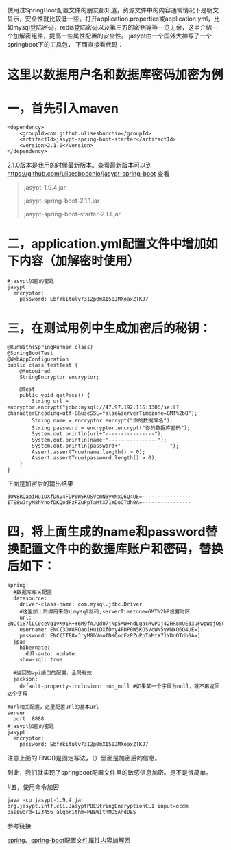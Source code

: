 使用过SpringBoot配置文件的朋友都知道，资源文件中的内容通常情况下是明文显示，安全性就比较低一些。打开application.properties或application.yml，比如mysql登陆密码，redis登陆密码以及第三方的密钥等等一览无余，这里介绍一个加解密组件，提高一些属性配置的安全性。
 jasypt由一个国外大神写了一个springboot下的工具包，
 下面直接看代码：

# 这里以数据用户名和数据库密码加密为例

# 一，首先引入maven

```
<dependency>
    <groupId>com.github.ulisesbocchio</groupId>
    <artifactId>jasypt-spring-boot-starter</artifactId>
    <version>2.1.0</version>
</dependency>
```

2.1.0版本是我用的时候最新版本。查看最新版本可以到
 <https://github.com/ulisesbocchio/jasypt-spring-boot> 查看

> jasypt-1.9.4.jar
>
> jasypt-spring-boot-2.1.1.jar
>
> jasypt-spring-boot-starter-2.1.1.jar

# 二，application.yml配置文件中增加如下内容（加解密时使用）

```
#jasypt加密的密匙
jasypt:
  encryptor:
    password: EbfYkitulv73I2p0mXI50JMXoaxZTKJ7
```

# 三，在测试用例中生成加密后的秘钥：

```
@RunWith(SpringRunner.class)
@SpringBootTest
@WebAppConfiguration
public class testTest {
    @Autowired
    StringEncryptor encryptor;

    @Test
    public void getPass() {
        String url = encryptor.encrypt("jdbc:mysql://47.97.192.116:3306/sell?characterEncoding=utf-8&useSSL=false&serverTimezone=GMT%2b8");
        String name = encryptor.encrypt("你的数据库名");
        String password = encryptor.encrypt("你的数据库密码");
        System.out.println(url+"----------------");
        System.out.println(name+"----------------");
        System.out.println(password+"----------------");
        Assert.assertTrue(name.length() > 0);
        Assert.assertTrue(password.length() > 0);
    }
}
```

下面是加密后的输出结果

```
3OW8RQaoiHu1DXfDny4FDP0W5KOSVcWN5yWNxQ6Q4UE=----------------
ITE8wJryM8hVnofDKQodFzPZuPpTaMtX71YDoOTdh0A=----------------
```

# 四，将上面生成的name和password替换配置文件中的数据库账户和密码，替换后如下：

```
spring:
  #数据库相关配置
  datasource:
    driver-class-name: com.mysql.jdbc.Driver
    #这里加上后缀用来防止mysql乱码,serverTimezone=GMT%2b8设置时区
    url: ENC(i87lLC0ceVq1vK91R+Y6M9fAJQdU7jNp5MW+ndLgacRvPDj42HR8mUE33uFwpWqjOSuDX0d1dd2NilrnW7yJbZmoxuJ3HmOmjwY5+Vhu+e3We4QPDVCr/s/RHsQgYOiWrSQ92Mjammnody/jWI5aaw==)
    username: ENC(3OW8RQaoiHu1DXfDny4FDP0W5KOSVcWN5yWNxQ6Q4UE=)
    password: ENC(ITE8wJryM8hVnofDKQodFzPZuPpTaMtX71YDoOTdh0A=)
  jpa:
    hibernate:
      ddl-auto: update
    show-sql: true

  #返回的api接口的配置，全局有效
  jackson:
    default-property-inclusion: non_null #如果某一个字段为null，就不再返回这个字段

#url相关配置，这里配置url的基本url
server:
  port: 8888
#jasypt加密的密匙
jasypt:
  encryptor:
    password: EbfYkitulv73I2p0mXI50JMXoaxZTKJ7
```

注意上面的 ENC()是固定写法，（）里面是加密后的信息。

到此，我们就实现了springboot配置文件里的敏感信息加密。是不是很简单。

#五，使用命令加密

```
java -cp jasypt-1.9.4.jar org.jasypt.intf.cli.JasyptPBEStringEncryptionCLI input=ocdm password=123456 algorithm=PBEWithMD5AndDES
```

参考链接

[spring、spring-boot配置文件属性内容加解密](<https://yq.aliyun.com/articles/182720>)